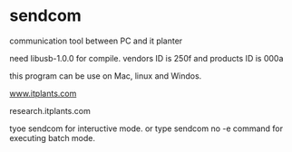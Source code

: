 # sendcom
communication tool between PC and it planter

need libusb-1.0.0 for compile.
vendors ID is 250f and products ID is 000a

this program can be use on Mac, linux and Windos.

www.itplants.com

research.itplants.com

tyoe sendcom for inteructive mode.
or
type sendcom no -e command for executing batch mode.




